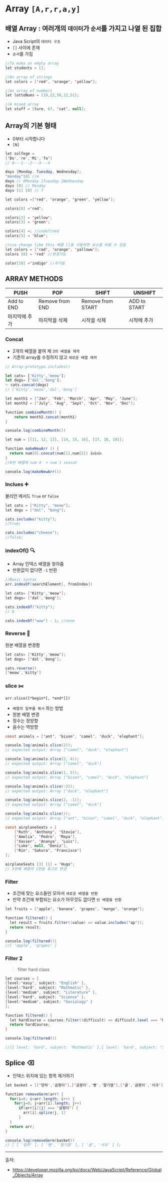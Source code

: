 # Array `[A,r,r,a,y]`

## 배열 Array : 여러개의 `데이터`가 `순서`를 가지고 나열 된 집합

- Java Script의 `데이터 구조`
- `[]` 사이에 존재
- `순서`를 가짐

```Java script
//To make an empty array
let students = [];

//An array of strings
let colors = ['red', 'orange', 'yellow'];

//An array of numbers
let lottoNums = [19,22,56,12,51];

//A mixed array
let stuff = [ture, 67, 'cat', null];
```

## Array의 기본 형태

- 0부터 시작합니다
- `[N]`

```Java script
let solfege =
['Do','re','Mi','fa']
// 0---1---2---3---4
```

```Java script
days [Monday. Tuesday, Wednesday];
"monday"[0] //m
days // 0Monday 1Tuesday 2Wednesday
days [0] // Monday
days [1] [0] // T
```

```Java script
let colors =['red', 'orange', 'green', 'yellow'];

colors[0] ='red';

colors[2] = 'yellow';
colors[3] = 'green';

colors[4] =; //undefined
colors[5] = 'blue';

//cna change like this 배열 []을 사용하면 요소를 바꿀 수 있음
let colors = ['rad', 'orange', 'yalloww'];
colors [0] = 'red' //변경가능

color[10] ='indigo' //추가됨
```

## ARRAY METHODS

| PUSH          | POP             | SHIFT             | UNSHIFT      |
| ------------- | --------------- | ----------------- | ------------ |
| Add to END    | Remove from END | Remove from START | ADD to START |
| 마지막에 추가 | 마지막을 삭제   | 시작을 삭제       | 시작에 추가  |

### Concat

- 2개의 배열을 붙여 제 `3의 배열을 제작`
- 기존의 array를 수정하지 않고 `새로운 배열 제작`

```jsx
// Array-prototype.includes()

let cats= ['Kitty','meow'];
let dogs= ['dal','bong'];
✨ cats.concat(dogs)
// ['Kitty'.'meow','dal','bong']
```

```Java script
let month1 = ['Jan', 'Feb', 'March', 'Apr', 'May', 'June'];
let month2 = ['July', 'Aug', 'Sept', 'Oct', 'Nov', 'Dec'];

function combineMonth() {
    return month2.concat(month1)
}

console.log(combineMonth())

let num = [[11, 12, 13], [14, 15, 16], [17, 18, 19]];

function makeNewArr () {
  return num[0].concat(num[1],num[2]) 👍👍👍
}
//0번 배열에 num 0  + num 1 concat

console.log(makeNewArr())
```

### Inclues ➕

불리언 메서드 `True` or `false`

```java script
let cats = ["Kitty", "meow"];
let dogs = ["dal", "bong"];

cats.includes("kitty");
//true;

cats.includes("cheese");
//false;
```

### indexOf() 🔍

- Array 인덱스 배열을 찾아줌
- 반환값이 없다면 `-1` 반환

```Java script
//Basic syntax
arr.indexOf(searchElement[, fromIndex])
```

```Java script
let cats= ['Kitty','meow'];
let dogs= ['dal','bong'];

cats.indexOf("kitty");
// 0

cats.indexOf("wow") - 1; //none
```

### Reverse 🔁

원본 배열을 변경함

```Java script
let cats= ['Kitty','meow'];
let dogs= ['dal','bong'];

cats.reverse()
['meow','kitty']
```

### slice ✂️

`arr.slice([*begin*[, *end*]])`

- `배열의 일부를 복사` 하는 방법
- 원본 배열 변경
- 정수는 정방향
- 음수는 역방향

```Java script
const animals = ['ant', 'bison', 'camel', 'duck', 'elephant'];

console.log(animals.slice(2));
// expected output: Array ["camel", "duck", "elephant"]

console.log(animals.slice(2, 4));
// expected output: Array ["camel", "duck"]

console.log(animals.slice(1, 5));
// expected output: Array ["bison", "camel", "duck", "elephant"]

console.log(animals.slice(-2));
// expected output: Array ["duck", "elephant"]

console.log(animals.slice(2, -1));
// expected output: Array ["camel", "duck"]

console.log(animals.slice());
// expected output: Array ["ant", "bison", "camel", "duck", "elephant"]
```

```Java script
const airplaneSeats = [
    ['Ruth', 'Anthony', 'Stevie'],
    ['Amelia', 'Pedro', 'Maya'],
    ['Xavier', 'Ananya', 'Luis'],
    ['Luke', null, 'Deniz'],
    ['Rin', 'Sakura', 'Francisco']
];

airplaneSeats [3] [1] = 'Hugo';
// 3번쨰 배열의 1번을 휴고로 변경
```

### Filter

- 조건에 맞는 요소들만 모아서 `새로운 배열을 반환`
- 만약 조건에 부합되는 요소가 아무것도 없다면 `빈 배열을 반환`

```java script
let fruits = ['apple', 'banana', 'grapes', 'mango', 'orange'];

function filtered() {
  let result = fruits.filter((value) => value.includes('ap'));
  return result;
}

console.log(filtered())
//[ 'apple', 'grapes' ]
```

### Filter 2

> filter hard class

```Java script
let courses = [
{level:'easy', subject: "English" },
{level:'hard', subject: "Mathmatic" },
{level:'medium', subject: "Literature" },
{level:'hard', subject: "Science" },
{level:'medium', subject: "Socialogy" }
];

function filtered() {
  let hardCourse = courses.filter((difficult) => difficult.level === 'hard')
  return hardCourse;
}

console.log(filtered())

//[{ level: 'hard', subject: 'Mathmatic' },{ level: 'hard', subject: 'Science' }]
```

## Splice ⌫

- 인덱스 위치에 있는 항목 제거하기

```java script
let basket = [['양파','곰팡이'],['곰팡이','빵','딸기잼'],['귤','곰팡이','사과']];

function removeGerm(arr) {
  for(i=0; i<arr.length; i++) {
    for(j=0; j<arr[i].length; j++)
      if(arr[i][j] === '곰팡이') {
        arr[i].splice(j, 1)
      }
  }
  return arr;
}

console.log(removeGerm(basket))
// [ [ '양파' ], [ '빵', '딸기잼' ], [ '귤', '사과' ] ];
```

<hr>

출처:

- https://developer.mozilla.org/ko/docs/Web/JavaScript/Reference/Global_Objects/Array
